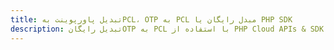 ---title: تبدیل پاورپوینت بهPCL، OTP به PCL مبدل رایگان یا PHP SDKdescription: تبدیل رایگانOTP به PCL با استفاده از PHP Cloud APIs & SDK. همچنین اسناد Microsoft PowerPoint را در Cloud ایجاد، ویرایش و رندر کنید.---
